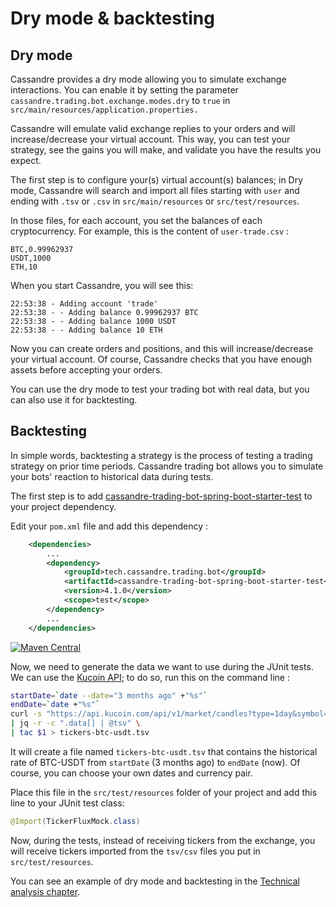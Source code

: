 # Dry mode & backtesting

## Dry mode
Cassandre provides a dry mode allowing you to simulate exchange interactions. You can enable it by setting the parameter `cassandre.trading.bot.exchange.modes.dry` to `true` in `src/main/resources/application.properties.`

Cassandre will emulate valid exchange replies to your orders and will increase/decrease your virtual account. This way, you can test your strategy, see the gains you will make, and validate you have the results you expect.

The first step is to configure your(s) virtual account(s) balances; in Dry mode, Cassandre will search and import all files starting with `user` and ending with `.tsv` or `.csv` in `src/main/resources` or `src/test/resources`. 

In those files, for each account, you set the balances of each cryptocurrency. For example, this is the content of `user-trade.csv` :

```
BTC,0.99962937
USDT,1000
ETH,10 
```

When you start Cassandre, you will see this: 

```
22:53:38 - Adding account 'trade'
22:53:38 - - Adding balance 0.99962937 BTC
22:53:38 - - Adding balance 1000 USDT
22:53:38 - - Adding balance 10 ETH
```

Now you can create orders and positions, and this will increase/decrease your virtual account. Of course, Cassandre checks that you have enough assets before accepting your orders.

You can use the dry mode to test your trading bot with real data, but you can also use it for backtesting.

## Backtesting
In simple words, backtesting a strategy is the process of testing a trading strategy on prior time periods. Cassandre trading bot allows you to simulate your bots' reaction to historical data during tests. 

The first step is to add [cassandre-trading-bot-spring-boot-starter-test](https://mvnrepository.com/artifact/tech.cassandre.trading.bot/cassandre-trading-bot-spring-boot-starter-test) to your project dependency.

Edit your `pom.xml` file and add this dependency : 

```xml
	<dependencies>
		...
		<dependency>
			<groupId>tech.cassandre.trading.bot</groupId>
			<artifactId>cassandre-trading-bot-spring-boot-starter-test</artifactId>
			<version>4.1.0</version>
			<scope>test</scope>
		</dependency>
		...
	</dependencies>
```

[![Maven Central](https://img.shields.io/maven-central/v/tech.cassandre.trading.bot/cassandre-trading-bot-spring-boot-starter.svg?label=Maven%20Central)](https://search.maven.org/search?q=g:%22tech.cassandre.trading.bot%22%20AND%20a:%22cassandre-trading-bot-spring-boot-starter%22)

Now, we need to generate the data we want to use during the JUnit tests. We can use the [Kucoin API](https://docs.kucoin.com/#get-klines); to do so, run this on the command line :

```bash
startDate=`date --date="3 months ago" +"%s"`
endDate=`date +"%s"`
curl -s "https://api.kucoin.com/api/v1/market/candles?type=1day&symbol=BTC-USDT&startAt=${startDate}&endAt=${endDate}" \
| jq -r -c ".data[] | @tsv" \
| tac $1 > tickers-btc-usdt.tsv
```

It will create a file named `tickers-btc-usdt.tsv` that contains the historical rate of BTC-USDT from `startDate` (3 months ago) to `endDate` (now). Of course, you can choose your own dates and currency pair.

Place this file in the `src/test/resources` folder of your project and add this line to your JUnit test class: 

```java
@Import(TickerFluxMock.class)
```

Now, during the tests, instead of receiving tickers from the exchange, you will receive tickers imported from the `tsv/csv` files you put in `src/test/resources`.

You can see an example of dry mode and backtesting in the [Technical analysis chapter](./technical-analysis/overview.md).

